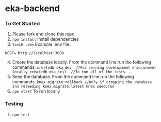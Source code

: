 # eka-backend

### To Get Started
1. Please fork and clone this repo.
2. `npm install` Install dependencies
3. `touch .env` Example .env file:
```
HOST= http://localhost:3000
```
4. Create the database locally. From the command line run the following commands:
`
createdb eka_dev  //For running development environment locally
createdb eka_test  //To run all of the tests
`
5. Seed the database. From the command line run the following commands:
`
knex migrate:rollback //Only if dropping the database and reseeding
knex migrate:latest
knex seed:run
`
6. `npm start` To run locally


### Testing

1. `npm test`
